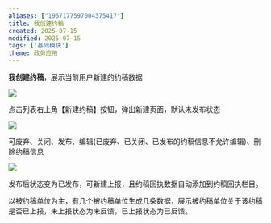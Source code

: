 ```yaml
---
aliases: ["1967177597004375417"]
title: 我创建约稿
created: 2025-07-15
modified: 2025-07-15
tags: ['基础模块']
theme: 政务应用
---
```


**我创建约稿**，展示当前用户新建的约稿数据

![](https://myhelpdoc.oss-cn-heyuan.aliyuncs.com/mdimages/a038736a1dd37e88bcf20b2a12372444.jpg)

点击列表右上角【新建约稿】按钮，弹出新建页面，默认未发布状态

![](https://myhelpdoc.oss-cn-heyuan.aliyuncs.com/mdimages/1acd075a6fd505da89e5e75f6deae6ad.jpg)

可废弃、关闭、发布、编辑(已废弃、已关闭、已发布的约稿信息不允许编辑)、删除约稿信息

![](https://myhelpdoc.oss-cn-heyuan.aliyuncs.com/mdimages/b7c8d601b68e94e6d8c868cd32c6d7c6.jpg)

发布后状态变为已发布，可新建上报，且约稿回执数据自动添加到约稿回执栏目。

以被约稿单位为主，有几个被约稿单位生成几条数据，展示被约稿单位关于该约稿是否已上报，未上报状态为未反馈，已上报状态为已反馈。

